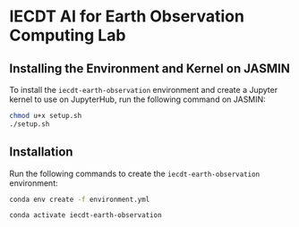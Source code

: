 # IECDT AI for Earth Observation Computing Lab

## Installing the Environment and Kernel on JASMIN
To install the `iecdt-earth-observation` environment and create a Jupyter kernel to use on JupyterHub, run the following command on JASMIN:

```bash
chmod u+x setup.sh
./setup.sh
```

## Installation

Run the following commands to create the `iecdt-earth-observation` environment:

```bash
conda env create -f environment.yml

conda activate iecdt-earth-observation
```
